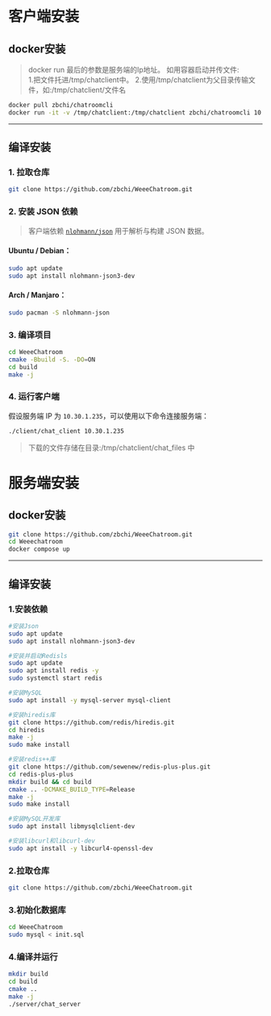 # 客户端安装
## docker安装

> docker run 最后的参数是服务端的Ip地址。
如用容器启动并传文件:  
1.把文件托进/tmp/chatclient中。
2.使用/tmp/chatclient为父目录传输文件，如:/tmp/chatclient/文件名

```bash
docker pull zbchi/chatroomcli
docker run -it -v /tmp/chatclient:/tmp/chatclient zbchi/chatroomcli 10.30.1.235
```

------

## 编译安装

###  1. 拉取仓库

```bash
git clone https://github.com/zbchi/WeeeChatroom.git
```

### 2. 安装 JSON 依赖

> 客户端依赖 [`nlohmann/json`](https://github.com/nlohmann/json) 用于解析与构建 JSON 数据。

####  Ubuntu / Debian：

```bash
sudo apt update
sudo apt install nlohmann-json3-dev
```

#### Arch / Manjaro：

```bash
sudo pacman -S nlohmann-json
```

###  3. 编译项目

```bash
cd WeeeChatroom
cmake -Bbuild -S. -DO=ON
cd build
make -j
```

###  4. 运行客户端

假设服务端 IP 为 `10.30.1.235`，可以使用以下命令连接服务端：

```bash
./client/chat_client 10.30.1.235
```

> 下载的文件存储在目录:/tmp/chatclient/chat_files 中


# 服务端安装

## docker安装

```bash
git clone https://github.com/zbchi/WeeeChatroom.git
cd Weeechatroom
docker compose up
```

------

## 编译安装

### 1.安装依赖

```bash
#安装Json
sudo apt update
sudo apt install nlohmann-json3-dev

#安装并启动Redisls
sudo apt update
sudo apt install redis -y
sudo systemctl start redis

#安装MySQL
sudo apt install -y mysql-server mysql-client

#安装hiredis库
git clone https://github.com/redis/hiredis.git
cd hiredis
make -j
sudo make install

#安装redis++库
git clone https://github.com/sewenew/redis-plus-plus.git
cd redis-plus-plus
mkdir build && cd build
cmake .. -DCMAKE_BUILD_TYPE=Release
make -j
sudo make install

#安装MySQL开发库
sudo apt install libmysqlclient-dev

#安装libcurl和libcurl-dev
sudo apt install -y libcurl4-openssl-dev

```

### 2.拉取仓库

``` bash
git clone https://github.com/zbchi/WeeeChatroom.git
```

### 3.初始化数据库

```bash
cd WeeeChatroom
sudo mysql < init.sql
```

### 4.编译并运行

``` bash
mkdir build 
cd build 
cmake ..
make -j
./server/chat_server
```
